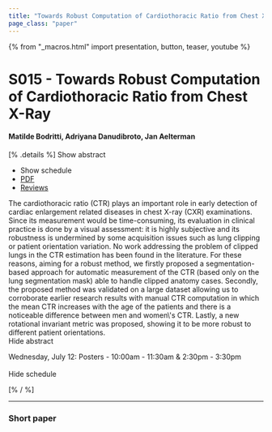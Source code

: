 ```yaml
---
title: "Towards Robust Computation of Cardiothoracic Ratio from Chest X-Ray"
page_class: "paper"
---
```


{% from "_macros.html" import presentation, button, teaser, youtube %}

# S015 - Towards Robust Computation of Cardiothoracic Ratio from Chest X-Ray

#### Matilde Bodritti, Adriyana Danudibroto, Jan Aelterman

[% .details %]
<a class="toggle_visibility" data-selector=".abstract" data-level="3">Show abstract</a>
- <a class="toggle_visibility" data-selector=".schedule" data-level="3">Show schedule</a>
- <a href="https://openreview.net/pdf?id=kNQvCJC0fad">PDF</a>
- <a href="https://openreview.net/forum?id=kNQvCJC0fad">Reviews</a>

<p>
    <span class="abstract">
        The cardiothoracic ratio (CTR) plays an important role in early detection of cardiac enlargement related diseases in chest X-ray (CXR) examinations. Since its measurement would be time-consuming, its evaluation in clinical practice is done by a visual assessment: it is highly subjective and its robustness is undermined by some acquisition issues such as lung clipping or patient orientation variation. No work addressing the problem of clipped lungs in the CTR estimation has been found in the literature.  For these reasons, aiming for a robust method, we firstly proposed a segmentation-based approach for automatic measurement of the CTR (based only on the lung segmentation mask) able to handle clipped anatomy cases. Secondly, the proposed method was validated on a large dataset allowing us to corroborate earlier research results with manual CTR computation in which the mean CTR increases with the age of the patients and there is a noticeable difference between men and women\'s CTR. Lastly, a new rotational invariant metric was proposed, showing it to be more robust to different patient orientations.
        <br>
        <span class="actions"><a class="toggle_visibility" data-level="2">Hide abstract</a></span>
    </span>
</p>

<p>
    <span class="schedule">
        Wednesday, July 12: Posters - 10:00am - 11:30am & 2:30pm - 3:30pm<br>
        <br>
        <span class="actions"><a class="toggle_visibility" data-level="2">Hide schedule</a></span>
    </span>
</p>
[% / %]

---


### Short paper

